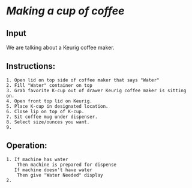 # *Making a cup of coffee*

## Input
We are talking about a Keurig coffee maker. 

## Instructions:
    1. Open lid on top side of coffee maker that says "Water"
    2. Fill "Water" container on top 
    3. Grab favorite K-cup out of drawer Keurig coffee maker is sitting on. 
    4. Open front top lid on Keurig. 
    5. Place K-cup in designated location. 
    6. Close lip on top of K-cup. 
    7. Sit coffee mug under dispenser.
    8. Select size/ounces you want.
    9. 



## Operation:
    1. If machine has water
        Then machine is prepared for dispense 
       If machine doesn't have water
        Then give "Water Needed" display 
    2.    